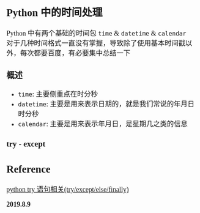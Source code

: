 <font size=4 face='楷体'>

## Python 中的时间处理

Python 中有两个基础的时间包 `time` & `datetime` & `calendar`  
对于几种时间格式一直没有掌握，导致除了使用基本时间戳以外，每次都要百度，有必要集中总结一下  

### 概述  

- `time`: 主要侧重点在时分秒
- `datetime`: 主要是用来表示日期的，就是我们常说的年月日时分秒
- `calendar`: 主要是用来表示年月日，是星期几之类的信息



### try - except



## Reference

[python try 语句相关(try/except/else/finally)](https://blog.csdn.net/m0_37822685/article/details/80259402)

**2019.8.9**
